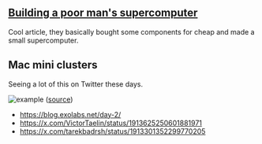 ## [Building a poor man's supercomputer](https://l4rz.net/building-a-poor-mans-supercomputer/)
Cool article, they basically bought some components for cheap and made a small supercomputer.

## Mac mini clusters
Seeing a lot of this on Twitter these days.

![example](https://web.archive.org/web/20250426174837/https://pbs.twimg.com/media/Go1pcCpXYAAAT28?format=jpg&name=medium)
([source](https://x.com/tarekbadrsh/status/1913301352299770205/photo/1))

- https://blog.exolabs.net/day-2/
- https://x.com/VictorTaelin/status/1913625250601881971
- https://x.com/tarekbadrsh/status/1913301352299770205
